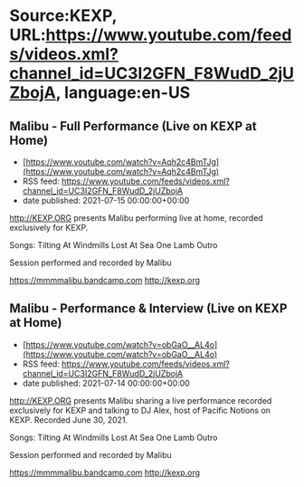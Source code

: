 # Source:KEXP, URL:https://www.youtube.com/feeds/videos.xml?channel_id=UC3I2GFN_F8WudD_2jUZbojA, language:en-US

## Malibu - Full Performance (Live on KEXP at Home)
 - [https://www.youtube.com/watch?v=Aqh2c4BmTJg](https://www.youtube.com/watch?v=Aqh2c4BmTJg)
 - RSS feed: https://www.youtube.com/feeds/videos.xml?channel_id=UC3I2GFN_F8WudD_2jUZbojA
 - date published: 2021-07-15 00:00:00+00:00

http://KEXP.ORG presents Malibu performing live at home, recorded exclusively for KEXP.

Songs:
Tilting At Windmills
Lost At Sea
One Lamb
Outro

Session performed and recorded by Malibu

https://mmmmalibu.bandcamp.com
http://kexp.org

## Malibu - Performance & Interview (Live on KEXP at Home)
 - [https://www.youtube.com/watch?v=obGaO__AL4o](https://www.youtube.com/watch?v=obGaO__AL4o)
 - RSS feed: https://www.youtube.com/feeds/videos.xml?channel_id=UC3I2GFN_F8WudD_2jUZbojA
 - date published: 2021-07-14 00:00:00+00:00

http://KEXP.ORG presents Malibu sharing a live performance recorded exclusively for KEXP and talking to DJ Alex, host of Pacific Notions on KEXP. Recorded June 30, 2021.

Songs:
Tilting At Windmills
Lost At Sea
One Lamb
Outro

Session performed and recorded by Malibu

https://mmmmalibu.bandcamp.com
http://kexp.org

